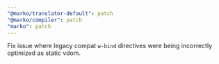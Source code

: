 ```yaml
---
"@marko/translator-default": patch
"@marko/compiler": patch
"marko": patch
---
```


Fix issue where legacy compat `w-bind` directives were being incorrectly optimized as static vdom.
